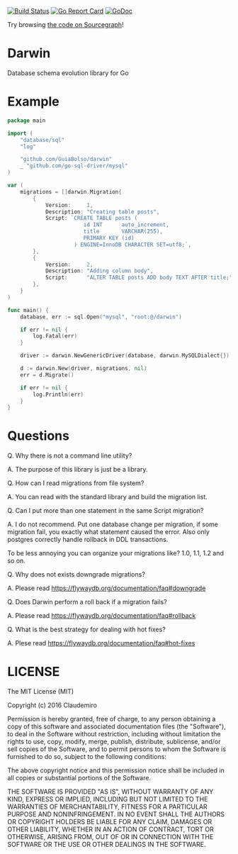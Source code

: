 [![Build Status](https://travis-ci.org/GuiaBolso/darwin.svg?branch=master)](https://travis-ci.org/GuiaBolso/darwin)
[![Go Report Card](https://goreportcard.com/badge/github.com/GuiaBolso/darwin)](https://goreportcard.com/report/github.com/GuiaBolso/darwin)
[![GoDoc](https://godoc.org/github.com/GuiaBolso/darwin?status.svg)](https://godoc.org/github.com/GuiaBolso/darwin)

Try browsing [the code on Sourcegraph](https://sourcegraph.com/github.com/GuiaBolso/darwin)!

# Darwin

Database schema evolution library for Go

# Example

```go
package main

import (
	"database/sql"
	"log"

	"github.com/GuiaBolso/darwin"
	_ "github.com/go-sql-driver/mysql"
)

var (
	migrations = []darwin.Migration{
		{
			Version:     1,
			Description: "Creating table posts",
			Script: `CREATE TABLE posts (
						id INT 		auto_increment, 
						title 		VARCHAR(255),
						PRIMARY KEY (id)
					 ) ENGINE=InnoDB CHARACTER SET=utf8;`,
		},
		{
			Version:     2,
			Description: "Adding column body",
			Script:      "ALTER TABLE posts ADD body TEXT AFTER title;",
		},
	}
)

func main() {
	database, err := sql.Open("mysql", "root:@/darwin")

	if err != nil {
		log.Fatal(err)
	}

	driver := darwin.NewGenericDriver(database, darwin.MySQLDialect{})

	d := darwin.New(driver, migrations, nil)
	err = d.Migrate()

	if err != nil {
		log.Println(err)
	}
}
```

# Questions

Q. Why there is not a command line utility?

A. The purpose of this library is just be a library.

Q. How can I read migrations from file system?

A. You can read with the standard library and build the migration list.

Q. Can I put more than one statement in the same Script migration?

A. I do not recommend. Put one database change per migration, if some migration fail, you exactly what statement caused the error. Also only postgres correctly handle rollback in DDL transactions. 

To be less annoying you can organize your migrations like? 1.0, 1.1, 1.2 and so on.

Q. Why does not exists downgrade migrations?

A. Please read https://flywaydb.org/documentation/faq#downgrade

Q. Does Darwin perform a roll back if a migration fails?

A. Please read https://flywaydb.org/documentation/faq#rollback

Q. What is the best strategy for dealing with hot fixes?

A. Plese read https://flywaydb.org/documentation/faq#hot-fixes


# LICENSE

The MIT License (MIT)

Copyright (c) 2016 Claudemiro

Permission is hereby granted, free of charge, to any person obtaining a copy
of this software and associated documentation files (the "Software"), to deal
in the Software without restriction, including without limitation the rights
to use, copy, modify, merge, publish, distribute, sublicense, and/or sell
copies of the Software, and to permit persons to whom the Software is
furnished to do so, subject to the following conditions:

The above copyright notice and this permission notice shall be included in all
copies or substantial portions of the Software.

THE SOFTWARE IS PROVIDED "AS IS", WITHOUT WARRANTY OF ANY KIND, EXPRESS OR
IMPLIED, INCLUDING BUT NOT LIMITED TO THE WARRANTIES OF MERCHANTABILITY,
FITNESS FOR A PARTICULAR PURPOSE AND NONINFRINGEMENT. IN NO EVENT SHALL THE
AUTHORS OR COPYRIGHT HOLDERS BE LIABLE FOR ANY CLAIM, DAMAGES OR OTHER
LIABILITY, WHETHER IN AN ACTION OF CONTRACT, TORT OR OTHERWISE, ARISING FROM,
OUT OF OR IN CONNECTION WITH THE SOFTWARE OR THE USE OR OTHER DEALINGS IN THE
SOFTWARE.
